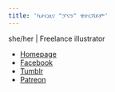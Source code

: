 ```yaml
---
title: 'ካታርዚና "ፓናን" ዊተርሻይም'
---
```


she/her | Freelance illustrator

- [Homepage](http://panna-n.com/)
- [Facebook](https://www.facebook.com/pannanARTS/)
- [Tumblr](https://pannan-art.tumblr.com/)
- [Patreon](https://www.patreon.com/profile/creators?u=2487835)
